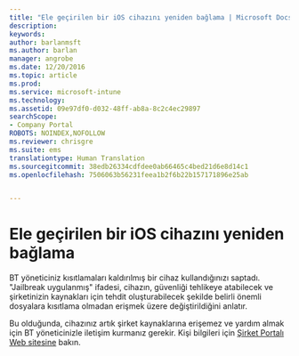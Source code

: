 ```yaml
---
title: "Ele geçirilen bir iOS cihazını yeniden bağlama | Microsoft Docs"
description: 
keywords: 
author: barlanmsft
ms.author: barlan
manager: angrobe
ms.date: 12/20/2016
ms.topic: article
ms.prod: 
ms.service: microsoft-intune
ms.technology: 
ms.assetid: 09e97df0-d032-48ff-ab8a-8c2c4ec29897
searchScope:
- Company Portal
ROBOTS: NOINDEX,NOFOLLOW
ms.reviewer: chrisgre
ms.suite: ems
translationtype: Human Translation
ms.sourcegitcommit: 38edb26334cdfdee0ab66465c4bed21d6e8d14c1
ms.openlocfilehash: 7506063b56231feea1b2f6b22b157171896e25ab


---
```


# <a name="how-to-reconnect-a-compromised-ios-device"></a>Ele geçirilen bir iOS cihazını yeniden bağlama

BT yöneticiniz kısıtlamaları kaldırılmış bir cihaz kullandığınızı saptadı. "Jailbreak uygulanmış" ifadesi, cihazın, güvenliği tehlikeye atabilecek ve şirketinizin kaynakları için tehdit oluşturabilecek şekilde belirli önemli dosyalara kısıtlama olmadan erişmek üzere değiştirildiğini anlatır.

Bu olduğunda, cihazınız artık şirket kaynaklarına erişemez ve yardım almak için BT yöneticinizle iletişim kurmanız gerekir. Kişi bilgileri için [Şirket Portalı Web sitesine](http://portal.manage.microsoft.com) bakın.



<!--HONumber=Dec16_HO3-->


